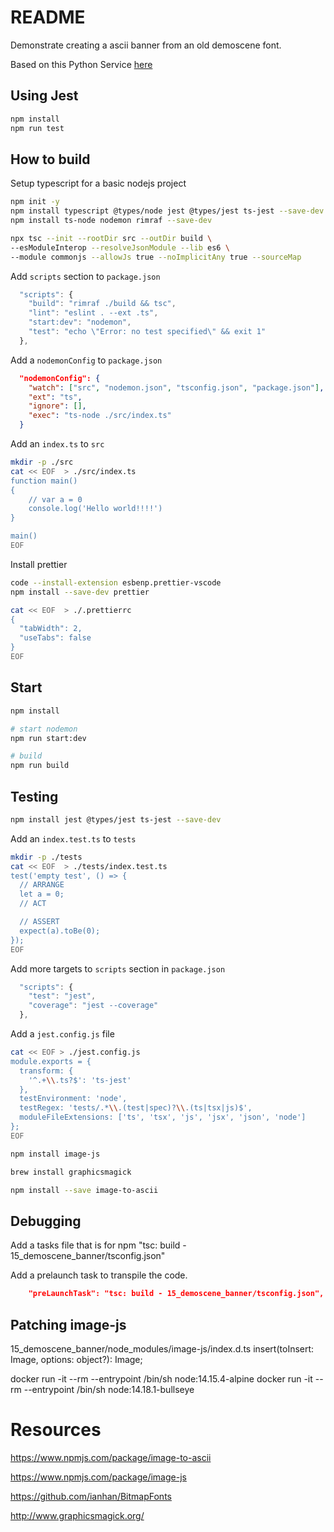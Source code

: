 # README
Demonstrate creating a ascii banner from an old demoscene font.

Based on this Python Service [here](https://github.com/chrisguest75/banner_service)  
## Using Jest
```sh
npm install
npm run test
```

## How to build
Setup typescript for a basic nodejs project
```sh
npm init -y   
npm install typescript @types/node jest @types/jest ts-jest --save-dev  
npm install ts-node nodemon rimraf --save-dev 

npx tsc --init --rootDir src --outDir build \
--esModuleInterop --resolveJsonModule --lib es6 \
--module commonjs --allowJs true --noImplicitAny true --sourceMap
```

Add `scripts` section to `package.json` 
```js
  "scripts": {
    "build": "rimraf ./build && tsc",
    "lint": "eslint . --ext .ts",
    "start:dev": "nodemon",
    "test": "echo \"Error: no test specified\" && exit 1"
  },
```

Add a `nodemonConfig` to `package.json` 
```json
  "nodemonConfig": {
    "watch": ["src", "nodemon.json", "tsconfig.json", "package.json"],
    "ext": "ts",
    "ignore": [],
    "exec": "ts-node ./src/index.ts"
  }
```

Add an `index.ts` to `src`
```bash
mkdir -p ./src
cat << EOF  > ./src/index.ts
function main() 
{
    // var a = 0
    console.log('Hello world!!!!')
}

main()
EOF
```

Install prettier
```sh
code --install-extension esbenp.prettier-vscode
npm install --save-dev prettier 

cat << EOF  > ./.prettierrc
{
  "tabWidth": 2,
  "useTabs": false
}
EOF
```

## Start 

```sh
npm install

# start nodemon
npm run start:dev     

# build
npm run build 
```


## Testing

```sh
npm install jest @types/jest ts-jest --save-dev  
```

Add an `index.test.ts` to `tests`
```bash
mkdir -p ./tests
cat << EOF  > ./tests/index.test.ts
test('empty test', () => {
  // ARRANGE
  let a = 0;
  // ACT

  // ASSERT
  expect(a).toBe(0);
});
EOF
```

Add more targets to `scripts` section in `package.json` 
```js
  "scripts": {
    "test": "jest",
    "coverage": "jest --coverage"
  },
```

Add a `jest.config.js` file
```sh
cat << EOF > ./jest.config.js
module.exports = {
  transform: {
    '^.+\\.ts?$': 'ts-jest'
  },
  testEnvironment: 'node',
  testRegex: 'tests/.*\\.(test|spec)?\\.(ts|tsx|js)$',
  moduleFileExtensions: ['ts', 'tsx', 'js', 'jsx', 'json', 'node']
};
EOF
```

```sh
npm install image-js 

brew install graphicsmagick

npm install --save image-to-ascii    
```
## Debugging 
Add a tasks file that is for npm "tsc: build - 15_demoscene_banner/tsconfig.json"  

Add a prelaunch task to transpile the code.  
```json
    "preLaunchTask": "tsc: build - 15_demoscene_banner/tsconfig.json",
```


## Patching image-js
15_demoscene_banner/node_modules/image-js/index.d.ts
  insert(toInsert: Image, options: object?): Image;




docker run -it --rm --entrypoint /bin/sh node:14.15.4-alpine
docker run -it --rm --entrypoint /bin/sh node:14.18.1-bullseye


# Resources
https://www.npmjs.com/package/image-to-ascii

https://www.npmjs.com/package/image-js

https://github.com/ianhan/BitmapFonts

http://www.graphicsmagick.org/

